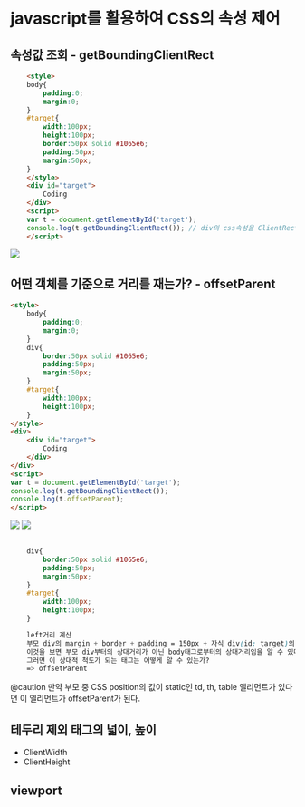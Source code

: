 # javascript를 활용하여 CSS의 속성 제어

## 속성값 조회 - getBoundingClientRect

```html
    <style>
    body{
        padding:0;
        margin:0;
    }
    #target{
        width:100px;
        height:100px;
        border:50px solid #1065e6;
        padding:50px;
        margin:50px;
    }
    </style>
    <div id="target">
        Coding
    </div>
    <script>
    var t = document.getElementById('target');
    console.log(t.getBoundingClientRect()); // div의 css속성을 ClientRect객체로 반환
    </script>
```

![](https://s3.ap-northeast-2.amazonaws.com/opentutorials-user-file/module/904/2402.png)

## 어떤 객체를 기준으로 거리를 재는가? - offsetParent

```html
<style>
    body{
        padding:0;
        margin:0;
    }
    div{
        border:50px solid #1065e6;
        padding:50px;
        margin:50px;
    }
    #target{
        width:100px;
        height:100px;
    }
</style>
<div>
    <div id="target">
        Coding
    </div>
</div>
<script>
var t = document.getElementById('target');
console.log(t.getBoundingClientRect());
console.log(t.offsetParent);
</script>

```

![](https://s3.ap-northeast-2.amazonaws.com/opentutorials-user-file/module/904/2404.png)
![](https://s3.ap-northeast-2.amazonaws.com/opentutorials-user-file/module/904/2406.png)

```css
    
    div{
        border:50px solid #1065e6;
        padding:50px;
        margin:50px;
    }
    #target{
        width:100px;
        height:100px;
    }

    left거리 계산 
    부모 div의 margin + border + padding = 150px + 자식 div(id: target)의 margin 50px = 200px
    이것을 보면 부모 div부터의 상대거리가 아닌 body태그로부터의 상대거리임을 알 수 있다.
    그러면 이 상대적 척도가 되는 태그는 어떻게 알 수 있는가?
    => offsetParent
```

@caution
만약 부모 중 CSS position의 값이 static인 td, th, table 엘리먼트가 있다면 이 엘리먼트가 offsetParent가 된다. 


## 테두리 제외 태그의 넓이, 높이

+ ClientWidth
+ ClientHeight

## viewport
